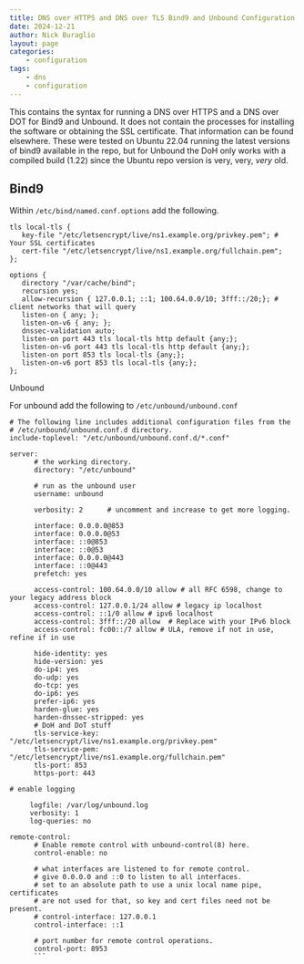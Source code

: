 ```yaml
---
title: DNS over HTTPS and DNS over TLS Bind9 and Unbound Configuration examples
date: 2024-12-21
author: Nick Buraglio
layout: page
categories:
    - configuration
tags:
    - dns
    - configuration
---
```


This contains the syntax for running a DNS over HTTPS and a DNS over DOT for Bind9 and Unbound. It does not contain the processes for installing the software or obtaining the SSL certificate. That information can be found elsewhere. These were tested on Ubuntu 22.04 running the latest versions of bind9 available in the repo, but for Unbound the DoH only works with a compiled build (1.22) since the Ubuntu repo version is very, very, *very* old. 


## Bind9 
Within `/etc/bind/named.conf.options` add the following. 

```
tls local-tls {
   key-file "/etc/letsencrypt/live/ns1.example.org/privkey.pem"; # Your SSL certificates
   cert-file "/etc/letsencrypt/live/ns1.example.org/fullchain.pem";
};

options {
   directory "/var/cache/bind";
   recursion yes;
   allow-recursion { 127.0.0.1; ::1; 100.64.0.0/10; 3fff::/20;}; # client networks that will query 
   listen-on { any; }; 
   listen-on-v6 { any; };  
   dnssec-validation auto;
   listen-on port 443 tls local-tls http default {any;};
   listen-on-v6 port 443 tls local-tls http default {any;};
   listen-on port 853 tls local-tls {any;};
   listen-on-v6 port 853 tls local-tls {any;};
};
```

Unbound

For unbound add the following to `/etc/unbound/unbound.conf`

```
# The following line includes additional configuration files from the
# /etc/unbound/unbound.conf.d directory.
include-toplevel: "/etc/unbound/unbound.conf.d/*.conf"

server:
      # the working directory.
      directory: "/etc/unbound"

      # run as the unbound user
      username: unbound

      verbosity: 2      # uncomment and increase to get more logging.

      interface: 0.0.0.0@853
      interface: 0.0.0.0@53
      interface: ::0@853
      interface: ::0@53
      interface: 0.0.0.0@443
      interface: ::0@443
      prefetch: yes

      access-control: 100.64.0.0/10 allow # all RFC 6598, change to your legacy address block
      access-control: 127.0.0.1/24 allow # legacy ip localhost
      access-control: ::1/0 allow # ipv6 localhost
      access-control: 3fff::/20 allow  # Replace with your IPv6 block
      access-control: fc00::/7 allow # ULA, remove if not in use, refine if in use

      hide-identity: yes
      hide-version: yes
      do-ip4: yes
      do-udp: yes
      do-tcp: yes
      do-ip6: yes
      prefer-ip6: yes
      harden-glue: yes
      harden-dnssec-stripped: yes
      # DoH and DoT stuff
      tls-service-key: "/etc/letsencrypt/live/ns1.example.org/privkey.pem"
      tls-service-pem: "/etc/letsencrypt/live/ns1.example.org/fullchain.pem"
      tls-port: 853
      https-port: 443

# enable logging

     logfile: /var/log/unbound.log
     verbosity: 1
     log-queries: no

remote-control:
      # Enable remote control with unbound-control(8) here.
      control-enable: no

      # what interfaces are listened to for remote control.
      # give 0.0.0.0 and ::0 to listen to all interfaces.
      # set to an absolute path to use a unix local name pipe, certificates
      # are not used for that, so key and cert files need not be present.
      # control-interface: 127.0.0.1
      control-interface: ::1

      # port number for remote control operations.
      control-port: 8953
      ```